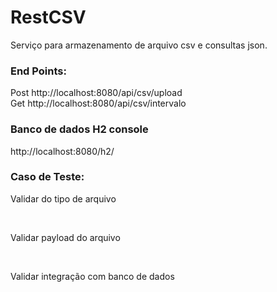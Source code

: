 # RestCSV 
<p> Serviço para armazenamento de arquivo csv e consultas json.</p>

### End Points:
Post http://localhost:8080/api/csv/upload <br/>
Get http://localhost:8080/api/csv/intervalo

### Banco de dados H2 console 
http://localhost:8080/h2/

### Caso de Teste:

<p>Validar do tipo de arquivo</p><br/>
<p>Validar payload do arquivo</p><br/>
<p>Validar integração com banco de dados</p>
